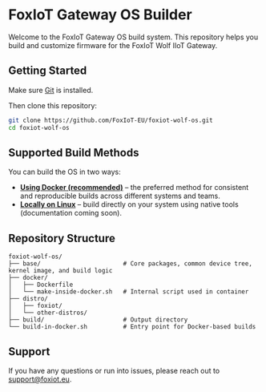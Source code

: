 # FoxIoT Gateway OS Builder

Welcome to the FoxIoT Gateway OS build system. This repository helps you build and customize firmware for the FoxIoT Wolf IIoT Gateway.

## Getting Started

Make sure [Git](https://git-scm.com/downloads) is installed.

Then clone this repository:

```sh
git clone https://github.com/FoxIoT-EU/foxiot-wolf-os.git
cd foxiot-wolf-os
```

## Supported Build Methods

You can build the OS in two ways:

- **[Using Docker (recommended)](docs/docker-build.md)** – the preferred method for consistent and reproducible builds across different systems and teams.
- **[Locally on Linux](docs/local-build.md)** – build directly on your system using native tools (documentation coming soon).

## Repository Structure

```
foxiot-wolf-os/
├── base/                       # Core packages, common device tree, kernel image, and build logic
├── docker/
│   ├── Dockerfile
│   └── make-inside-docker.sh   # Internal script used in container
├── distro/
│   ├── foxiot/
│   └── other-distros/
├── build/                      # Output directory
└── build-in-docker.sh          # Entry point for Docker-based builds
```

## Support

If you have any questions or run into issues, please reach out to [support@foxiot.eu](mailto:support@foxiot.eu).
